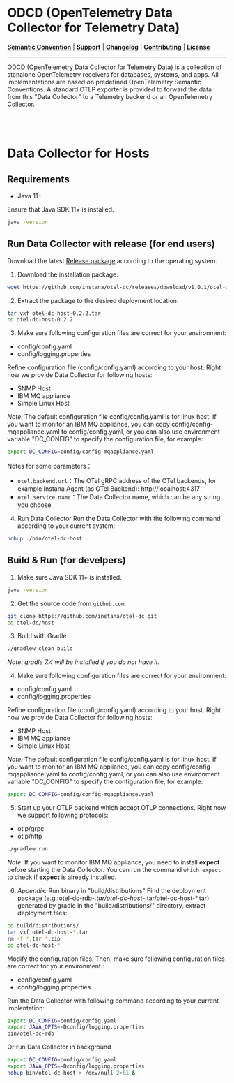 # ODCD (OpenTelemetry Data Collector for Telemetry Data)

**[Semantic Convention](../docs/semconv)** |
**[Support](../docs/support/README.md)** |
**[Changelog](../CHANGELOG.md)** |
**[Contributing](../CONTRIBUTING.md)** |
**[License](../LICENSE)**

---
ODCD (OpenTelemetry Data Collector for Telemetry Data) is a collection of stanalone OpenTelemetry receivers for databases, systems, and apps. All implementations are based on predefined OpenTelemetry Semantic Conventions. A standard OTLP exporter is provided to forward the data from this "Data Collector" to a Telemetry backend or an OpenTelemetry Collector.

<br><br>

# Data Collector for Hosts


## Requirements

- Java 11+

Ensure that Java SDK 11+ is installed.
```bash
java -version
```


## Run Data Collector with release (for end users)
Download the latest  [Release package](https://github.com/instana/otel-dc/releases/tag/Release) according to the operating system.


1) Download the installation package:
```bash
wget https://github.com/instana/otel-dc/releases/download/v1.0.1/otel-dc-host-0.2.2.tar
```

2) Extract the package to the desired deployment location:
```bash
tar vxf otel-dc-host-0.2.2.tar
cd otel-dc-host-0.2.2
```

3) Make sure following configuration files are correct for your environment:
  - config/config.yaml
  - config/logging.properties

Refine configuration file (config/config.yaml) according to your host. Right now we provide Data Collector for following hosts:
  - SNMP Host
  - IBM MQ appliance
  - Simple Linux Host

*Note:* The default configuration file config/config.yaml is for linux host. If you want to monitor an IBM MQ appliance, you can copy config/config-mqappliance.yaml to config/config.yaml, or you can also use environment variable "DC_CONFIG" to specify the configuration file, for example:
```bash
export DC_CONFIG=config/config-mqappliance.yaml
```

Notes for some parameters：
- `otel.backend.url`：The OTel gRPC address of the OTel backends, for example Instana Agent (as OTel Backend): http://localhost:4317
- `otel.service.name`：The Data Collector name, which can be any string you choose.

4) Run Data Collector
Run the Data Collector with the following command according to your current system:
```bash
nohup ./bin/otel-dc-host
```


## Build & Run (for develpers)

1) Make sure Java SDK 11+ is installed.
```bash
java -version
```

2) Get the source code from `github.com`.
```bash
git clone https://github.com/instana/otel-dc.git
cd otel-dc/host
```

3) Build with Gradle
```bash
./gradlew clean build
```
*Note: gradle 7.4 will be installed if you do not have it.*

4) Make sure following configuration files are correct for your environment:
  - config/config.yaml
  - config/logging.properties

Refine configuration file (config/config.yaml) according to your host. Right now we provide Data Collector for following hosts:
  - SNMP Host
  - IBM MQ appliance
  - Simple Linux Host

*Note:* The default configuration file config/config.yaml is for linux host. If you want to monitor an IBM MQ appliance, you can copy config/config-mqappliance.yaml to config/config.yaml, or you can also use environment variable "DC_CONFIG" to specify the configuration file, for example:
```bash
export DC_CONFIG=config/config-mqappliance.yaml
```

5) Start up your OTLP backend which accept OTLP connections. Right now we support following protocols:
- otlp/grpc
- otlp/http

```bash
./gradlew run
```
*Note:* If you want to monitor IBM MQ appliance, you need to install **expect** before starting the Data Collector. You can run the command `which expect` to check if **expect** is already installed.


6) *Appendix:* Run binary in "build/distributions"
Find the deployment package (e.g.:otel-dc-rdb-*.tar/otel-dc-host-*.tar/otel-dc-host-*.tar) generated by gradle in the "build/distributions/" directory, extract deployment files:
```bash
cd build/distributions/
tar vxf otel-dc-host-*.tar
rm -f *.tar *.zip
cd otel-dc-host-*
```

Modify the configuration files.
Then, make sure following configuration files are correct for your environment.:
  - config/config.yaml
  - config/logging.properties

Run the Data Collector with following command according to your current implentation:
```bash
export DC_CONFIG=config/config.yaml
export JAVA_OPTS=-Dconfig/logging.properties
bin/otel-dc-rdb
```
Or run Data Collector in background
```bash
export DC_CONFIG=config/config.yaml
export JAVA_OPTS=-Dconfig/logging.properties
nohup bin/otel-dc-host > /dev/null 2>&1 &
```